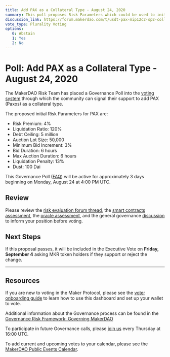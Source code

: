 ```yaml
---
title: Add PAX as a Collateral Type - August 24, 2020
summary: This poll proposes Risk Parameters which could be used to initialize PAX as a new asset class.
discussion_link: https://forum.makerdao.com/t/usdt-pax-mip12c2-sp2-collateral-onboarding-risk-evaluation/3723
vote_type: Plurality Voting
options:
   0: Abstain
   1: Yes
   2: No
---
```

# Poll: Add PAX as a Collateral Type - August 24, 2020

The MakerDAO Risk Team has placed a Governance Poll into the [voting system](https://vote.makerdao.com/polling) through which the community can signal their support to add PAX (Paxos) as a collateral type.

The proposed initial Risk Parameters for PAX are:

* Risk Premium: 4%
* Liquidation Ratio: 120%
* Debt Ceiling: 5 million
* Auction Lot Size: 50,000
* Minimum Bid Increment: 3%
* Bid Duration: 6 hours
* Max Auction Duration: 6 hours
* Liquidation Penalty: 13%
* Dust: 100 Dai

This Governance Poll ([FAQ](https://community-development.makerdao.com/makerdao-mcd-faqs/faqs#governance)) will be active for approximately 3 days beginning on Monday, August 24 at 4:00 PM UTC.

## Review

Please review the [risk evaluation forum thread](https://forum.makerdao.com/t/usdt-pax-mip12c2-sp2-collateral-onboarding-risk-evaluation/3723), the [smart contracts assessment](https://forum.makerdao.com/t/paxusd-erc20-token-smart-contract-technical-assessment/3461), the [oracle assessment](https://forum.makerdao.com/t/mip10c3-sp7-proposal-paxusd-oracle-collateral-onboarding-oracle-assessment/3556), and the general governance [discussion](https://forum.makerdao.com/c/governance) to inform your position before voting.

## Next Steps

If this proposal passes, it will be included in the Executive Vote on **Friday, September 4** asking MKR token holders if they support or reject the change.

---

## Resources

If you are new to voting in the Maker Protocol, please see the [voter onboarding guide](https://community-development.makerdao.com/onboarding/voter-onboarding) to learn how to use this dashboard and set up your wallet to vote.

Additional information about the Governance process can be found in the [Governance Risk Framework: Governing MakerDAO](https://community-development.makerdao.com/governance/governance-risk-framework)

To participate in future Governance calls, please [join us](https://community-development.makerdao.com/governance/governance-and-risk-meetings) every Thursday at 16:00 UTC.

To add current and upcoming votes to your calendar, please see the [MakerDAO Public Events Calendar](https://calendar.google.com/calendar/embed?src=makerdao.com_3efhm2ghipksegl009ktniomdk%40group.calendar.google.com&ctz=America%2FLos_Angeles).
